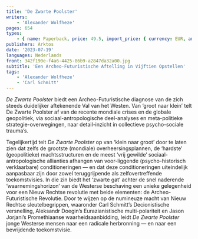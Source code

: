 ```yaml
---
title: 'De Zwarte Poolster'
writers:
    - 'Alexander Wolfheze'
pages: 654
types:
    - { name: Paperback, price: 49.5, import_price: { currency: EUR, amount: 39.6 }, isbn: 978-1-915755-04-9 }
publishers: Arktos
date: '2023-07-19'
languages: Nederlands
front: 342f190e-f4a6-4425-86b9-a2847da32a00.jpg
subtitle: 'Een Archeo-Futuristische Aftelling in Vijftien Opstellen'
tags:
    - 'Alexander Wolfheze'
    - 'Carl Schmitt'
---
```


*De Zwarte Poolster* biedt een Archeo-Futuristische diagnose van de zich steeds duidelijker aftekenende Val van het Westen. Van ‘groot naar klein’ telt De Zwarte Poolster af van de recente mondiale crises en de globale geopolitiek, via sociaal-antropologische deel-analyses en meta-politieke strategie-overwegingen, naar detail-inzicht in collectieve psycho-sociale trauma’s.

Tegelijkertijd telt *De Zwarte Poolster* op van ‘klein naar groot’ door te laten zien dat zelfs de grootste (mondiale) overheersingsplannen, de ‘hardste’ (geopolitieke) machtsstructuren en de meest ‘vrij gewilde’ sociaal-antropologische allianties afhangen van voor-liggende (psycho-historisch verklaarbare) conditioneringen — en dat deze conditioneringen uiteindelijk aanpasbaar zijn door zowel teruggrijpende als zelfovertreffende toekomstvisies. In die zin biedt het ‘zwarte gat’ achter de snel naderende ‘waarnemingshorizon’ van de Westerse beschaving een unieke gelegenheid voor een Nieuw Rechtse revolutie met beide elementen: de Archeo-Futuristische Revolutie. 
Door te wijzen op de numineuze macht van Nieuw Rechtse sleutelbegrippen, waaronder Carl Schmitt’s Decionistische versnelling, Aleksandr Doegin’s Eurazianistische multi-polariteit en Jason Jorjani’s Promethiaanse waarheidsaanbidding, leidt *De Zwarte Poolster* jonge Westerse mensen naar een radicale herbronning — en naar een bevrijdende toekomstvisie.

